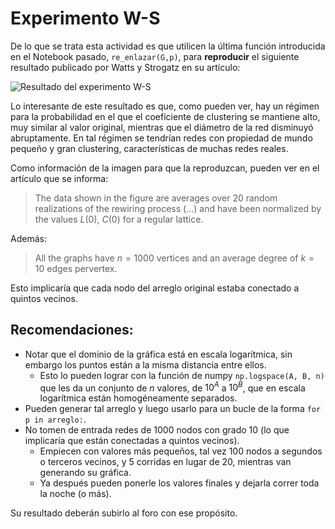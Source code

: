 # Experimento W-S

<!-- TODO: pasar esta actividad al moodle -->

De lo que se trata esta actividad es que utilicen la última función introducida en el Notebook pasado, `re_enlazar(G,p)`, para **reproducir** el siguiente resultado publicado por Watts y Strogatz en su artículo:

![Resultado del experimento W-S](../../_static/img/resultado-experimento-WS.png)

Lo interesante de este resultado es que, como pueden ver, hay un régimen para la probabilidad en el que el coeficiente de clustering se mantiene alto, muy similar al valor original, mientras que el diámetro de la red disminuyó abruptamente. En tal régimen se tendrían redes con propiedad de mundo pequeño y gran clustering, características de muchas redes reales.

Como información de la imagen para que la reproduzcan, pueden ver en el artículo que se informa:

> The data shown in the figure are averages over 20 random realizations of the rewiring process (...) and have been normalized by the values $L(0)$, $C(0)$ for a regular lattice.

Además:

> All the graphs have $n= 1000$ vertices and an average degree of $k=10$ edges pervertex.

Esto implicaría que cada nodo del arreglo original estaba conectado a quintos vecinos.

## Recomendaciones:

- Notar que el dominio de la gráfica está en escala logarítmica, sin embargo los puntos están a la misma distancia entre ellos.
  - Esto lo pueden lograr con la función de numpy `np.logspace(A, B, n)` que les da un conjunto de $n$ valores, de $10^{A}$ a $10^{B}$, que en escala logarítmica están homogéneamente separados.
- Pueden generar tal arreglo y luego usarlo para un bucle de la forma  `for p in arreglo:`.
- No tomen de entrada redes de 1000 nodos con grado 10 (lo que implicaría que están conectadas a quintos vecinos).
  - Empiecen con valores más pequeños, tal vez 100 nodos a segundos o terceros vecinos, y 5 corridas en lugar de 20, mientras van generando su gráfica.
  - Ya después pueden ponerle los valores finales y dejarla correr toda la noche (o más).

Su resultado deberán subirlo al foro con ese propósito.



